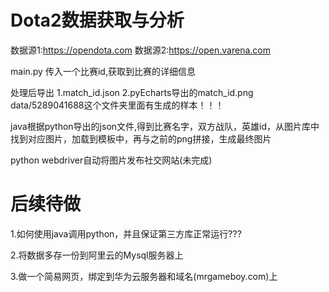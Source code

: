 # Dota2数据获取与分析
 数据源1:https://opendota.com
 数据源2:https://open.varena.com
 
 main.py 传入一个比赛id,获取到比赛的详细信息
 
 处理后导出 1.match_id.json  2.pyEcharts导出的match_id.png      data/5289041688这个文件夹里面有生成的样本！！！
 
 java根据python导出的json文件,得到比赛名字，双方战队，英雄id，从图片库中找到对应图片，加载到模板中，再与之前的png拼接，生成最终图片

 python webdriver自动将图片发布社交网站(未完成)

# 后续待做
 1.如何使用java调用python，并且保证第三方库正常运行???
 
 2.将数据多存一份到阿里云的Mysql服务器上
 
 3.做一个简易网页，绑定到华为云服务器和域名(mrgameboy.com)上
